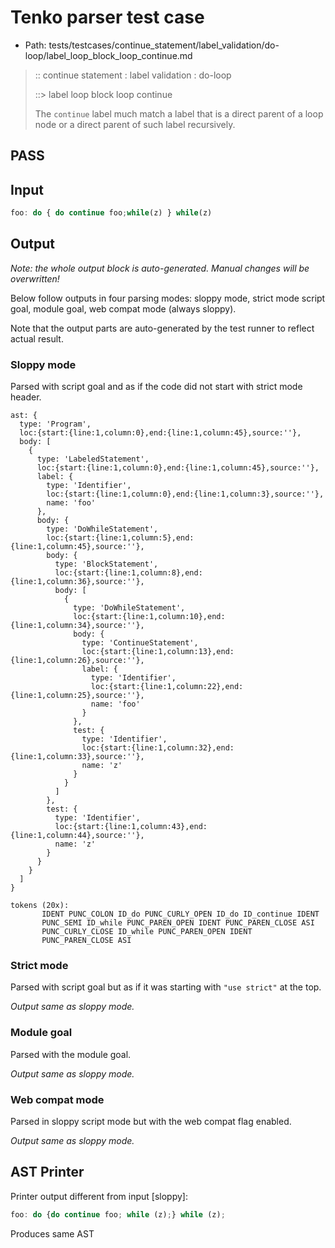 # Tenko parser test case

- Path: tests/testcases/continue_statement/label_validation/do-loop/label_loop_block_loop_continue.md

> :: continue statement : label validation : do-loop
>
> ::> label loop block loop continue
>
> The `continue` label much match a label that is a direct parent of a loop node or a direct parent of such label recursively.

## PASS

## Input

`````js
foo: do { do continue foo;while(z) } while(z)
`````

## Output

_Note: the whole output block is auto-generated. Manual changes will be overwritten!_

Below follow outputs in four parsing modes: sloppy mode, strict mode script goal, module goal, web compat mode (always sloppy).

Note that the output parts are auto-generated by the test runner to reflect actual result.

### Sloppy mode

Parsed with script goal and as if the code did not start with strict mode header.

`````
ast: {
  type: 'Program',
  loc:{start:{line:1,column:0},end:{line:1,column:45},source:''},
  body: [
    {
      type: 'LabeledStatement',
      loc:{start:{line:1,column:0},end:{line:1,column:45},source:''},
      label: {
        type: 'Identifier',
        loc:{start:{line:1,column:0},end:{line:1,column:3},source:''},
        name: 'foo'
      },
      body: {
        type: 'DoWhileStatement',
        loc:{start:{line:1,column:5},end:{line:1,column:45},source:''},
        body: {
          type: 'BlockStatement',
          loc:{start:{line:1,column:8},end:{line:1,column:36},source:''},
          body: [
            {
              type: 'DoWhileStatement',
              loc:{start:{line:1,column:10},end:{line:1,column:34},source:''},
              body: {
                type: 'ContinueStatement',
                loc:{start:{line:1,column:13},end:{line:1,column:26},source:''},
                label: {
                  type: 'Identifier',
                  loc:{start:{line:1,column:22},end:{line:1,column:25},source:''},
                  name: 'foo'
                }
              },
              test: {
                type: 'Identifier',
                loc:{start:{line:1,column:32},end:{line:1,column:33},source:''},
                name: 'z'
              }
            }
          ]
        },
        test: {
          type: 'Identifier',
          loc:{start:{line:1,column:43},end:{line:1,column:44},source:''},
          name: 'z'
        }
      }
    }
  ]
}

tokens (20x):
       IDENT PUNC_COLON ID_do PUNC_CURLY_OPEN ID_do ID_continue IDENT
       PUNC_SEMI ID_while PUNC_PAREN_OPEN IDENT PUNC_PAREN_CLOSE ASI
       PUNC_CURLY_CLOSE ID_while PUNC_PAREN_OPEN IDENT
       PUNC_PAREN_CLOSE ASI
`````

### Strict mode

Parsed with script goal but as if it was starting with `"use strict"` at the top.

_Output same as sloppy mode._

### Module goal

Parsed with the module goal.

_Output same as sloppy mode._

### Web compat mode

Parsed in sloppy script mode but with the web compat flag enabled.

_Output same as sloppy mode._

## AST Printer

Printer output different from input [sloppy]:

````js
foo: do {do continue foo; while (z);} while (z);
````

Produces same AST
